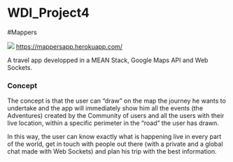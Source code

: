 # WDI_Project4

#Mappers

![](http://imgur.com/cYxltpU.png)
https://mappersapp.herokuapp.com/

A travel app developped in a MEAN Stack, Google Maps API and Web Sockets.

<h3>Concept </h3>

The concept is that the user can “draw” on the map the journey he wants to undertake and the app will
immediately show him all the events (the Adventures) created by the Community of users and all the users with their 
live location, within a specific perimeter in the “road” the user has drawn.

In this way, the user can know exactly what is happening live in every part of the world, 
get in touch with people out there (with a private and a global chat made with Web Sockets) and plan his trip with the best information.

